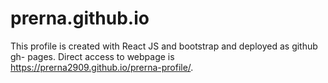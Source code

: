 # prerna.github.io

This profile is created with React JS and bootstrap and deployed as github gh- pages.
Direct access to webpage is https://prerna2909.github.io/prerna-profile/.
